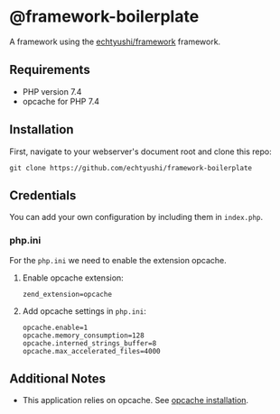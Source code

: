 # @framework-boilerplate

A framework using the [echtyushi/framework](https://github.com/echtyushi/framework/) framework.

## Requirements
- PHP version 7.4
- opcache for PHP 7.4

## Installation
First, navigate to your webserver's document root and clone this repo:

    git clone https://github.com/echtyushi/framework-boilerplate

## Credentials

You can add your own configuration by including them in `index.php`.

### php.ini

For the `php.ini` we need to enable the extension opcache.

1.  Enable opcache extension:

        zend_extension=opcache

2.  Add opcache settings in `php.ini`:

        opcache.enable=1
        opcache.memory_consumption=128
        opcache.interned_strings_buffer=8
        opcache.max_accelerated_files=4000

## Additional Notes

- This application relies on opcache. See [opcache installation](https://www.php.net/manual/en/opcache.installation.php).
